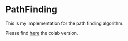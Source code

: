 # PathFinding
This is my implementation for the path finding algorithm.

Please find [here](https://colab.research.google.com/drive/17y-SysaXtJh-hH1BG-x0ahkpNaYpj7UF?usp=sharing) the colab version.
